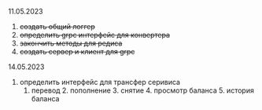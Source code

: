 11.05.2023
1. ~~создать общий логгер~~
2. ~~определить grpc интерфейс для конвертера~~
3. ~~закончить методы для редиса~~
4. ~~создать сервер и клиент для grpc~~

14.05.2023
1. определить интерфейс для трансфер серивиса
   1. перевод
      2. пополнение 
      3. снятие 
      4. просмотр баланса
      5. история баланса 